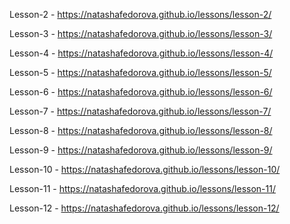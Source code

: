 Lesson-2 - https://natashafedorova.github.io/lessons/lesson-2/

Lesson-3 - https://natashafedorova.github.io/lessons/lesson-3/

Lesson-4 - https://natashafedorova.github.io/lessons/lesson-4/

Lesson-5 - https://natashafedorova.github.io/lessons/lesson-5/

Lesson-6 - https://natashafedorova.github.io/lessons/lesson-6/

Lesson-7 - https://natashafedorova.github.io/lessons/lesson-7/

Lesson-8 - https://natashafedorova.github.io/lessons/lesson-8/

Lesson-9 - https://natashafedorova.github.io/lessons/lesson-9/

Lesson-10 - https://natashafedorova.github.io/lessons/lesson-10/

Lesson-11 - https://natashafedorova.github.io/lessons/lesson-11/

Lesson-12 - https://natashafedorova.github.io/lessons/lesson-12/
